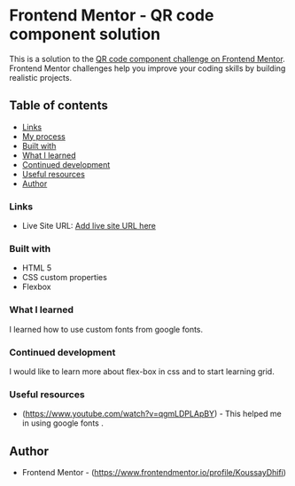 # Frontend Mentor - QR code component solution

This is a solution to the [QR code component challenge on Frontend Mentor](https://www.frontendmentor.io/challenges/qr-code-component-iux_sIO_H). Frontend Mentor challenges help you improve your coding skills by building realistic projects. 

## Table of contents
- [Links](#links)
- [My process](#my-process)
- [Built with](#built-with)
- [What I learned](#what-i-learned)
- [Continued development](#continued-development)
- [Useful resources](#useful-resources)
- [Author](#author)







### Links

- Live Site URL: [Add live site URL here](https://koussaydhifi.github.io/Frontend-Mentor-QR-code-component.github.io/)



### Built with

- HTML 5
- CSS custom properties
- Flexbox

### What I learned

I learned how to use custom fonts from google fonts.




### Continued development

I would like to learn more about flex-box in css and to start learning grid.



### Useful resources

- (https://www.youtube.com/watch?v=qgmLDPLApBY) - This helped me in using google fonts .



## Author

- Frontend Mentor - (https://www.frontendmentor.io/profile/KoussayDhifi)
